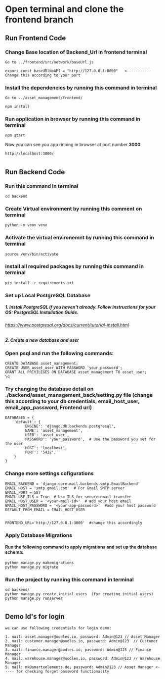 # Open terminal and clone the frontend branch

## Run Frontend Code

### Change Base location of Backend_Url in frontend  **terminal**

```
Go to ../frontend/src/network/baseUrl.js

export const baseURlNoAPI = "http://127.0.0.1:8000"   <----------- Change this according to your port

```


### Install the dependencies by running this command in **terminal**

```
Go to ../asset_management/frontend/

npm install
```

### Run application in browser by running this command in **terminal**

```
npm start
```

Now you can see you app rinning in browser at port number **3000**

`http://localhost:3000/`

#

#

## Run Backend Code

### Run this command in **terminal**

```
cd backend
```

### Create Virtual environment by running this comment on **terminal**

```
python -m venv venv
```

### Activate the virtual environemnt by running this command in **terminal**

```
source venv/bin/activate
```

### install all required packages by running this command in **terminal**

```
pip install -r requirements.txt
```

### Set up Local PostgreSQL Database
##### 1. Install PostgreSQL if you haven't already. Follow instructions for your OS: PostgreSQL Installation Guide.
###### https://www.postgresql.org/docs/current/tutorial-install.html

##### 2. Create a new database and user
### Open psql and run the following commands:

```
CREATE DATABASE asset_management;
CREATE USER asset_user WITH PASSWORD 'your_password';
GRANT ALL PRIVILEGES ON DATABASE asset_management TO asset_user;
\q
```

### Try changing the database detail on ./backend/asset_management_back/setting.py file (change this according to your db credentials, email_host_user, email_app_password, Frontend url)

```
DATABASES = {
    'default': {
        'ENGINE': 'django.db.backends.postgresql',
        'NAME': 'asset_management',
        'USER': 'asset_user',
        'PASSWORD': 'your_password',  # Use the password you set for the user
        'HOST': 'localhost',
        'PORT': '5432', 
    }
}
```

### Change more settings cofigurations 
```
EMAIL_BACKEND = 'django.core.mail.backends.smtp.EmailBackend'
EMAIL_HOST = 'smtp.gmail.com'  # For Gmail SMTP server
EMAIL_PORT = 587
EMAIL_USE_TLS = True  # Use TLS for secure email transfer
EMAIL_HOST_USER = '<your-mail-id>'  # add your host email
EMAIL_HOST_PASSWORD = '<your-app-password>'  #add your host password
DEFAULT_FROM_EMAIL = EMAIL_HOST_USER 


FRONTEND_URL='http://127.0.0.1:3000'  #change this accordingly

```

### Apply Database Migrations
#### Run the following command to apply migrations and set up the database schema:
```
python manage.py makemigrations
python manage.py migrate

```

### Run the project by running this command in **terminal**

```
cd backend/
python manage.py create_initial_users  (for creating initial users)
python manage.py runserver
```
#

## Demo Id's for login

```
we can use following credentials for login demo:

1. mail: asset.manager@oodles.io, password: Admin@123 // Asset Manager
2. mail: customer.manager@oodles.io, password: Admin@123  // Customer Manager
3. mail: finance.manager@oodles.io, password: Admin@123 // Finance Manager
4. mail: warehouse.manager@oodles.io, password: Admin@123 // Warehouse Manager
5. mail: mk@smartxelements.de, password: Admin@123 // Asset Manager <----- for checking forget password functionality
```

#